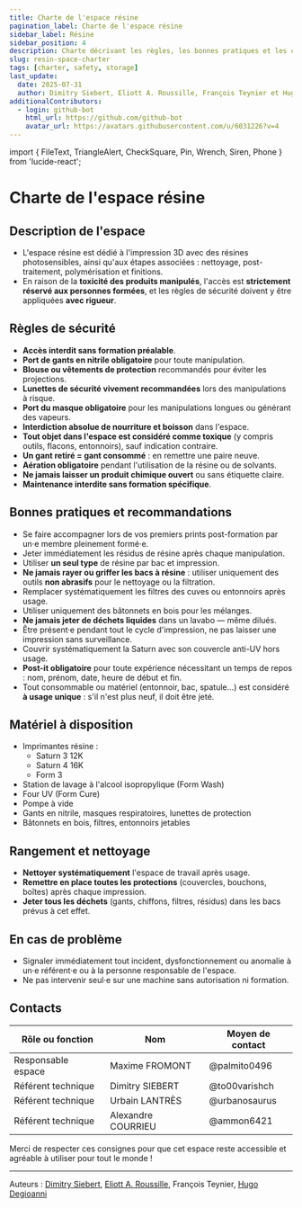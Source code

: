 ```yaml
---
title: Charte de l'espace résine
pagination_label: Charte de l'espace résine
sidebar_label: Résine
sidebar_position: 4
description: Charte décrivant les règles, les bonnes pratiques et les contacts pour l'espace résine du DeVinci Fablab.
slug: resin-space-charter
tags: [charter, safety, storage]
last_update:
  date: 2025-07-31
  author: Dimitry Siebert, Eliott A. Roussille, François Teynier et Hugo Degioanni
additionalContributors:
  - login: github-bot
    html_url: https://github.com/github-bot
    avatar_url: https://avatars.githubusercontent.com/u/6031226?v=4
---
```


import { FileText, TriangleAlert, CheckSquare, Pin, Wrench, Siren, Phone } from 'lucide-react';

# Charte de l'espace résine

## <FileText size={32} /> Description de l'espace

- L'espace résine est dédié à l'impression 3D avec des résines photosensibles, ainsi qu'aux étapes associées : nettoyage, post-traitement, polymérisation et finitions.
- En raison de la **toxicité des produits manipulés**, l'accès est **strictement réservé aux personnes formées**, et les règles de sécurité doivent y être appliquées **avec rigueur**.

## <TriangleAlert size={32} /> Règles de sécurité

- **Accès interdit sans formation préalable**.
- **Port de gants en nitrile obligatoire** pour toute manipulation.
- **Blouse ou vêtements de protection** recommandés pour éviter les projections.
- **Lunettes de sécurité vivement recommandées** lors des manipulations à risque.
- **Port du masque obligatoire** pour les manipulations longues ou générant des vapeurs.
- **Interdiction absolue de nourriture et boisson** dans l'espace.
- **Tout objet dans l'espace est considéré comme toxique** (y compris outils, flacons, entonnoirs), sauf indication contraire.
- **Un gant retiré = gant consommé** : en remettre une paire neuve.
- **Aération obligatoire** pendant l'utilisation de la résine ou de solvants.
- **Ne jamais laisser un produit chimique ouvert** ou sans étiquette claire.
- **Maintenance interdite sans formation spécifique**.

## <CheckSquare size={32} /> Bonnes pratiques et recommandations

- Se faire accompagner lors de vos premiers prints post-formation par un·e membre pleinement formé·e.
- Jeter immédiatement les résidus de résine après chaque manipulation.
- Utiliser **un seul type** de résine par bac et impression.
- **Ne jamais rayer ou griffer les bacs à résine** : utiliser uniquement des outils **non abrasifs** pour le nettoyage ou la filtration.
- Remplacer systématiquement les filtres des cuves ou entonnoirs après usage.
- Utiliser uniquement des bâtonnets en bois pour les mélanges.
- **Ne jamais jeter de déchets liquides** dans un lavabo — même dilués.
- Être présent·e pendant tout le cycle d'impression, ne pas laisser une impression sans surveillance.
- Couvrir systématiquement la Saturn avec son couvercle anti-UV hors usage.
- **Post-it obligatoire** pour toute expérience nécessitant un temps de repos : nom, prénom, date, heure de début et fin.
- Tout consommable ou matériel (entonnoir, bac, spatule…) est considéré **à usage unique** : s'il n'est plus neuf, il doit être jeté.

## <Wrench size={32} /> Matériel à disposition

- Imprimantes résine :
  - Saturn 3 12K
  - Saturn 4 16K
  - Form 3
- Station de lavage à l'alcool isopropylique (Form Wash)
- Four UV (Form Cure)
- Pompe à vide
- Gants en nitrile, masques respiratoires, lunettes de protection
- Bâtonnets en bois, filtres, entonnoirs jetables

## <Pin size={32} /> Rangement et nettoyage

- **Nettoyer systématiquement** l'espace de travail après usage.
- **Remettre en place toutes les protections** (couvercles, bouchons, boîtes) après chaque impression.
- **Jeter tous les déchets** (gants, chiffons, filtres, résidus) dans les bacs prévus à cet effet.

## <Siren size={32} /> En cas de problème

- Signaler immédiatement tout incident, dysfonctionnement ou anomalie à un·e référent·e ou à la personne responsable de l'espace.
- Ne pas intervenir seul·e sur une machine sans autorisation ni formation.

## <Phone size={32} /> Contacts

| Rôle ou fonction   | Nom                | Moyen de contact |
| ------------------ | ------------------ | ---------------- |
| Responsable espace | Maxime FROMONT     | @palmito0496     |
| Référent technique | Dimitry SIEBERT    | @to00varishch    |
| Référent technique | Urbain LANTRÈS     | @urbanosaurus    |
| Référent technique | Alexandre COURRIEU | @ammon6421       |

Merci de respecter ces consignes pour que cet espace reste accessible et agréable à utiliser pour tout le monde !

---

Auteurs : [Dimitry Siebert](https://www.linkedin.com/in/dimitry-siebert-%F0%9F%90%B3-6a28aa256), [Eliott A. Roussille](https://github.com/aust-1), François Teynier, [Hugo Degioanni](https://www.linkedin.com/in/hdegioanni)
